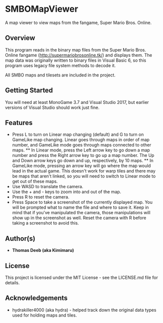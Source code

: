 # SMBOMapViewer
A map viewer to view maps from the fangame, Super Mario Bros. Online.


## Overview
This program reads in the binary map files from the Super Mario Bros. Online fangame (http://supermariobrosonline.tk/) and displays them. The map data was originally written to binary files in Visual Basic 6, so this program uses legacy file system methods to decode it.

All SMBO maps and tilesets are included in the project.

## Getting Started
You will need at least MonoGame 3.7 and Visual Studio 2017, but earlier versions of Visual Studio should work just fine.

## Features
* Press L to turn on Linear map changing (default) and G to turn on GameLike map changing. Linear goes through maps in order of map number, and GameLike mode goes through maps connected to other maps.
** In Linear mode, press the Left arrow key to go down a map number and press the Right arrow key to go up a map number. The Up and Down arrow keys go down and up, respectively, by 10 maps.
** In GameLike mode, pressing an arrow key will go where the map would lead in the actual game. This doesn't work for warp tiles and there may be maps that aren't linked, so you will need to switch to Linear mode to get out of these maps.
* Use WASD to translate the camera.
* Use the + and - keys to zoom into and out of the map.
* Press R to reset the camera.
* Press Space to take a screenshot of the currently displayed map. You will be prompted what to name the file and where to save it. Keep in mind that if you've manipulated the camera, those manipulations will show up in the screenshot as well. Reset the camera with R before taking a screenshot to avoid this.

## Author(s)
* **Thomas Deeb (aka Kimimaru)**

## License
This project is licensed under the MIT License - see the LICENSE.md file for details.

## Acknowledgements
* hydrakiller4000 (aka hydra) - helped track down the original data types used for holding maps and tiles.